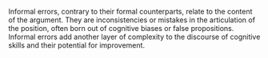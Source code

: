 
Informal errors, contrary to their formal counterparts, relate to the content of the argument. They are inconsistencies or mistakes in the articulation of the position, often born out of cognitive biases or false propositions. Informal errors add another layer of complexity to the discourse of cognitive skills and their potential for improvement.

